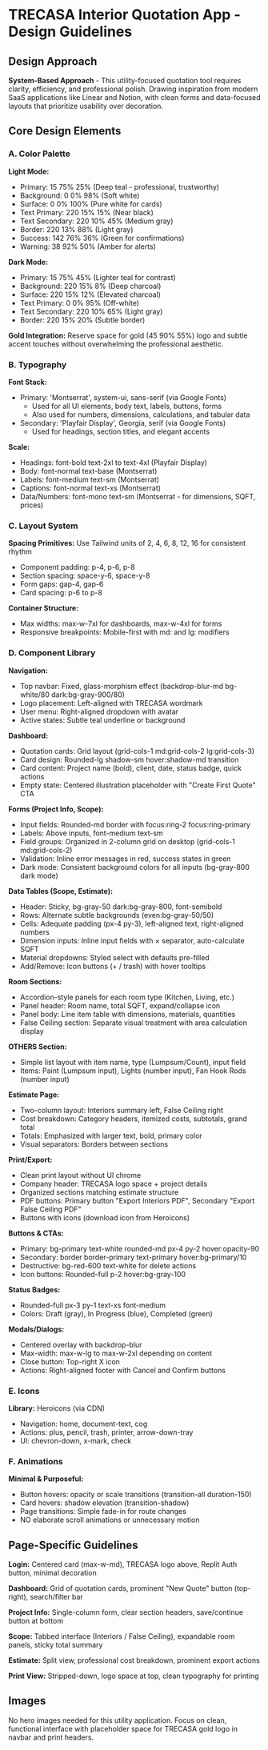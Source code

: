 # TRECASA Interior Quotation App - Design Guidelines

## Design Approach

**System-Based Approach** - This utility-focused quotation tool requires clarity, efficiency, and professional polish. Drawing inspiration from modern SaaS applications like Linear and Notion, with clean forms and data-focused layouts that prioritize usability over decoration.

## Core Design Elements

### A. Color Palette

**Light Mode:**

- Primary: 15 75% 25% (Deep teal - professional, trustworthy)
- Background: 0 0% 98% (Soft white)
- Surface: 0 0% 100% (Pure white for cards)
- Text Primary: 220 15% 15% (Near black)
- Text Secondary: 220 10% 45% (Medium gray)
- Border: 220 13% 88% (Light gray)
- Success: 142 76% 36% (Green for confirmations)
- Warning: 38 92% 50% (Amber for alerts)

**Dark Mode:**

- Primary: 15 75% 45% (Lighter teal for contrast)
- Background: 220 15% 8% (Deep charcoal)
- Surface: 220 15% 12% (Elevated charcoal)
- Text Primary: 0 0% 95% (Off-white)
- Text Secondary: 220 10% 65% (Light gray)
- Border: 220 15% 20% (Subtle border)

**Gold Integration:** Reserve space for gold (45 90% 55%) logo and subtle accent touches without overwhelming the professional aesthetic.

### B. Typography

**Font Stack:**

- Primary: 'Montserrat', system-ui, sans-serif (via Google Fonts)
  - Used for all UI elements, body text, labels, buttons, forms
  - Also used for numbers, dimensions, calculations, and tabular data
- Secondary: 'Playfair Display', Georgia, serif (via Google Fonts)
  - Used for headings, section titles, and elegant accents

**Scale:**

- Headings: font-bold text-2xl to text-4xl (Playfair Display)
- Body: font-normal text-base (Montserrat)
- Labels: font-medium text-sm (Montserrat)
- Captions: font-normal text-xs (Montserrat)
- Data/Numbers: font-mono text-sm (Montserrat - for dimensions, SQFT, prices)

### C. Layout System

**Spacing Primitives:** Use Tailwind units of 2, 4, 6, 8, 12, 16 for consistent rhythm

- Component padding: p-4, p-6, p-8
- Section spacing: space-y-6, space-y-8
- Form gaps: gap-4, gap-6
- Card spacing: p-6 to p-8

**Container Structure:**

- Max widths: max-w-7xl for dashboards, max-w-4xl for forms
- Responsive breakpoints: Mobile-first with md: and lg: modifiers

### D. Component Library

**Navigation:**

- Top navbar: Fixed, glass-morphism effect (backdrop-blur-md bg-white/80 dark:bg-gray-900/80)
- Logo placement: Left-aligned with TRECASA wordmark
- User menu: Right-aligned dropdown with avatar
- Active states: Subtle teal underline or background

**Dashboard:**

- Quotation cards: Grid layout (grid-cols-1 md:grid-cols-2 lg:grid-cols-3)
- Card design: Rounded-lg shadow-sm hover:shadow-md transition
- Card content: Project name (bold), client, date, status badge, quick actions
- Empty state: Centered illustration placeholder with "Create First Quote" CTA

**Forms (Project Info, Scope):**

- Input fields: Rounded-md border with focus:ring-2 focus:ring-primary
- Labels: Above inputs, font-medium text-sm
- Field groups: Organized in 2-column grid on desktop (grid-cols-1 md:grid-cols-2)
- Validation: Inline error messages in red, success states in green
- Dark mode: Consistent background colors for all inputs (bg-gray-800 dark mode)

**Data Tables (Scope, Estimate):**

- Header: Sticky, bg-gray-50 dark:bg-gray-800, font-semibold
- Rows: Alternate subtle backgrounds (even:bg-gray-50/50)
- Cells: Adequate padding (px-4 py-3), left-aligned text, right-aligned numbers
- Dimension inputs: Inline input fields with × separator, auto-calculate SQFT
- Material dropdowns: Styled select with defaults pre-filled
- Add/Remove: Icon buttons (+ / trash) with hover tooltips

**Room Sections:**

- Accordion-style panels for each room type (Kitchen, Living, etc.)
- Panel header: Room name, total SQFT, expand/collapse icon
- Panel body: Line item table with dimensions, materials, quantities
- False Ceiling section: Separate visual treatment with area calculation display

**OTHERS Section:**

- Simple list layout with item name, type (Lumpsum/Count), input field
- Items: Paint (Lumpsum input), Lights (number input), Fan Hook Rods (number input)

**Estimate Page:**

- Two-column layout: Interiors summary left, False Ceiling right
- Cost breakdown: Category headers, itemized costs, subtotals, grand total
- Totals: Emphasized with larger text, bold, primary color
- Visual separators: Borders between sections

**Print/Export:**

- Clean print layout without UI chrome
- Company header: TRECASA logo space + project details
- Organized sections matching estimate structure
- PDF buttons: Primary button "Export Interiors PDF", Secondary "Export False Ceiling PDF"
- Buttons with icons (download icon from Heroicons)

**Buttons & CTAs:**

- Primary: bg-primary text-white rounded-md px-4 py-2 hover:opacity-90
- Secondary: border border-primary text-primary hover:bg-primary/10
- Destructive: bg-red-600 text-white for delete actions
- Icon buttons: Rounded-full p-2 hover:bg-gray-100

**Status Badges:**

- Rounded-full px-3 py-1 text-xs font-medium
- Colors: Draft (gray), In Progress (blue), Completed (green)

**Modals/Dialogs:**

- Centered overlay with backdrop-blur
- Max-width: max-w-lg to max-w-2xl depending on content
- Close button: Top-right X icon
- Actions: Right-aligned footer with Cancel and Confirm buttons

### E. Icons

**Library:** Heroicons (via CDN)

- Navigation: home, document-text, cog
- Actions: plus, pencil, trash, printer, arrow-down-tray
- UI: chevron-down, x-mark, check

### F. Animations

**Minimal & Purposeful:**

- Button hovers: opacity or scale transitions (transition-all duration-150)
- Card hovers: shadow elevation (transition-shadow)
- Page transitions: Simple fade-in for route changes
- NO elaborate scroll animations or unnecessary motion

## Page-Specific Guidelines

**Login:** Centered card (max-w-md), TRECASA logo above, Replit Auth button, minimal decoration

**Dashboard:** Grid of quotation cards, prominent "New Quote" button (top-right), search/filter bar

**Project Info:** Single-column form, clear section headers, save/continue button at bottom

**Scope:** Tabbed interface (Interiors / False Ceiling), expandable room panels, sticky total summary

**Estimate:** Split view, professional cost breakdown, prominent export actions

**Print View:** Stripped-down, logo space at top, clean typography for printing

## Images

No hero images needed for this utility application. Focus on clean, functional interface with placeholder space for TRECASA gold logo in navbar and print headers.

